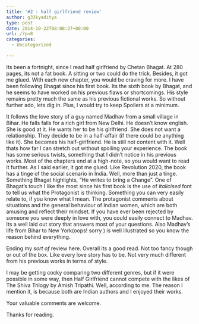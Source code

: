 ```yaml
---
title: '#2 : half girlfriend review'
author: g33kyaditya
type: post
date: 2014-10-22T08:08:27+00:00
url: /?p=8
categories:
  - Uncategorized

---
```

Its been a fortnight, since I read half girlfriend by Chetan Bhagat. At 280 pages, its not a fat book. A sitting or two could do the trick. Besides, it got me glued. With each new chapter, you would be craving for more. I have been following Bhagat since his first book. Its the sixth book by Bhagat, and he seems to have worked on his previous flaws or shortcomings. His style remains pretty much the same as his previous fictional works. So without further ado, lets dig in. Plus, I would try to keep Spoilers at a minimum.

It follows the love story of a guy named Madhav from a small village in Bihar. He falls falls for a rich girl from New Delhi. He doesn&#8217;t know english. She is good at it. He wants her to be his girlfriend. She does not want a relationship. They decide to be in a half-affair (if there could be anything like it). She becomes his half-girlfriend. He is still not content with it. Well thats how far I can stretch out without spoiling your experience. The book has some serious twists, something that I didn&#8217;t notice in his previous works. Most of the chapters end at a high-note, so you would want to read it further. As I said earlier, it got me glued. Like Revolution 2020, the book has a tinge of the social scenario in India. Well, more than just a tinge. Something Bhagat highlights, &#8220;He writes to bring a Change&#8221;. One of Bhagat&#8217;s touch I like the most since his first book is the use of _italicised_ font to tell us what the Protagonist is thinking. Something you can very easily relate to, if you know what I mean. The protagonist comments about situations and the general behaviour of Indian women, which are both amusing and reflect their mindset. If you have ever been rejected by someone you were deeply in love with, you could easily connect to Madhav. Its a well laid out story that answers most of your questions. Also Madhav&#8217;s life from Bihar to New York(oops! sorry ) is well illustrated so you know the reason behind everything.

Ending my _sort of_ review here. Overall its a good read. Not too fancy though or out of the box. Like every love story has to be. Not very much different from his previous works in terms of style.

I may be getting cocky comparing two different genres, but if it were possible in some way, then Half Girlfriend cannot compete with the likes of The Shiva Trilogy by Amish Tripathi. Well, according to me. The reason I mention it, is because both are Indian authors and I enjoyed their works.

Your valuable comments are welcome.
  
Thanks for reading.

&nbsp;

&nbsp;